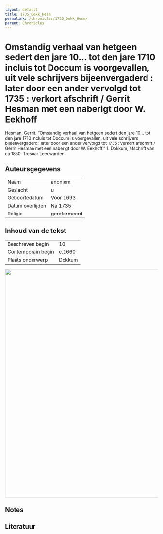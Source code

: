 ```yaml
---
layout: default
title: 1735_Dokk_Hesm
permalink: /chronicles/1735_Dokk_Hesm/
parent: Chronicles
--- 
```



# Omstandig verhaal van hetgeen sedert den jare 10... tot den jare 1710 incluis tot Doccum is voorgevallen, uit vele schrijvers bijeenvergaderd : later door een ander vervolgd tot 1735 : verkort afschrift / Gerrit Hesman met een naberigt door W. Eekhoff 

Hesman, Gerrit. “Omstandig verhaal van hetgeen sedert den jare 10... tot den jare 1710 incluis tot Doccum is voorgevallen, uit vele schrijvers bijeenvergaderd : later door een ander vervolgd tot 1735 : verkort afschrift / Gerrit Hesman met een naberigt door W. Eekhoff.” 1. Dokkum, afschrift van ca 1850. Tresoar Leeuwarden. 

## Auteursgegevens 

| | | 
| --------------- | --------------- | 
| Naam |  anoniem | 
| Geslacht | u | 
| Geboortedatum | Voor 1693 | 
| Datum overlijden | Na 1735 | 
| Religie | gereformeerd | 

## Inhoud van de tekst 

| | | 
| --------------- | --------------- | 
| Beschreven begin | 10 | 
| Contemporain begin | c.1660 | 
| Plaats onderwerp | Dokkum | 

[<img src="..\..\barplots_chronicles\1735_Dokk_Hesm.jpg" width="750"/>](..\..\barplots_chronicles\1735_Dokk_Hesm.jpg) 

## Notes 

## Literatuur 


